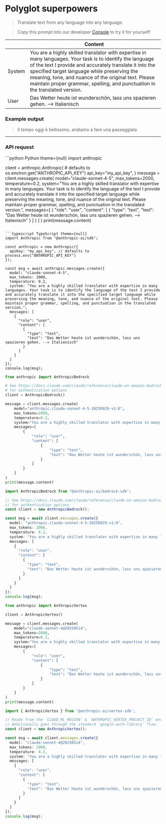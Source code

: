 # Polyglot superpowers

> Translate text from any language into any language.

> Copy this prompt into our developer [Console](https://console.anthropic.com/dashboard) to try it for yourself!

|        | Content                                                                                                                                                                                                                                                                                                                                                    |
| ------ | ---------------------------------------------------------------------------------------------------------------------------------------------------------------------------------------------------------------------------------------------------------------------------------------------------------------------------------------------------------- |
| System | You are a highly skilled translator with expertise in many languages. Your task is to identify the language of the text I provide and accurately translate it into the specified target language while preserving the meaning, tone, and nuance of the original text. Please maintain proper grammar, spelling, and punctuation in the translated version. |
| User   | Das Wetter heute ist wunderschön, lass uns spazieren gehen. --> Italienisch                                                                                                                                                                                                                                                                                |

### Example output

> Il tempo oggi è bellissimo, andiamo a fare una passeggiata

***

### API request

<CodeGroup>
  ```python Python theme={null}
  import anthropic

  client = anthropic.Anthropic(
      # defaults to os.environ.get("ANTHROPIC_API_KEY")
      api_key="my_api_key",
  )
  message = client.messages.create(
      model="claude-sonnet-4-5",
      max_tokens=2000,
      temperature=0.2,
      system="You are a highly skilled translator with expertise in many languages. Your task is to identify the language of the text I provide and accurately translate it into the specified target language while preserving the meaning, tone, and nuance of the original text. Please maintain proper grammar, spelling, and punctuation in the translated version.",
      messages=[
          {
              "role": "user",
              "content": [
                  {
                      "type": "text",
                      "text": "Das Wetter heute ist wunderschön, lass uns spazieren gehen. --> Italienisch"
                  }
              ]
          }
      ]
  )
  print(message.content)

  ```

  ```typescript TypeScript theme={null}
  import Anthropic from "@anthropic-ai/sdk";

  const anthropic = new Anthropic({
    apiKey: "my_api_key", // defaults to process.env["ANTHROPIC_API_KEY"]
  });

  const msg = await anthropic.messages.create({
    model: "claude-sonnet-4-5",
    max_tokens: 2000,
    temperature: 0.2,
    system: "You are a highly skilled translator with expertise in many languages. Your task is to identify the language of the text I provide and accurately translate it into the specified target language while preserving the meaning, tone, and nuance of the original text. Please maintain proper grammar, spelling, and punctuation in the translated version.",
    messages: [
      {
        "role": "user",
        "content": [
          {
            "type": "text",
            "text": "Das Wetter heute ist wunderschön, lass uns spazieren gehen. --> Italienisch"
          }
        ]
      }
    ]
  });
  console.log(msg);

  ```

  ```python AWS Bedrock Python theme={null}
  from anthropic import AnthropicBedrock

  # See https://docs.claude.com/claude/reference/claude-on-amazon-bedrock
  # for authentication options
  client = AnthropicBedrock()

  message = client.messages.create(
      model="anthropic.claude-sonnet-4-5-20250929-v1:0",
      max_tokens=2000,
      temperature=0.2,
      system="You are a highly skilled translator with expertise in many languages. Your task is to identify the language of the text I provide and accurately translate it into the specified target language while preserving the meaning, tone, and nuance of the original text. Please maintain proper grammar, spelling, and punctuation in the translated version.",
      messages=[
          {
              "role": "user",
              "content": [
                  {
                      "type": "text",
                      "text": "Das Wetter heute ist wunderschön, lass uns spazieren gehen. --> Italienisch"
                  }
              ]
          }
      ]
  )
  print(message.content)

  ```

  ```typescript AWS Bedrock TypeScript theme={null}
  import AnthropicBedrock from "@anthropic-ai/bedrock-sdk";

  // See https://docs.claude.com/claude/reference/claude-on-amazon-bedrock
  // for authentication options
  const client = new AnthropicBedrock();

  const msg = await client.messages.create({
    model: "anthropic.claude-sonnet-4-5-20250929-v1:0",
    max_tokens: 2000,
    temperature: 0.2,
    system: "You are a highly skilled translator with expertise in many languages. Your task is to identify the language of the text I provide and accurately translate it into the specified target language while preserving the meaning, tone, and nuance of the original text. Please maintain proper grammar, spelling, and punctuation in the translated version.",
    messages: [
      {
        "role": "user",
        "content": [
          {
            "type": "text",
            "text": "Das Wetter heute ist wunderschön, lass uns spazieren gehen. --> Italienisch"
          }
        ]
      }
    ]
  });
  console.log(msg);

  ```

  ```python Vertex AI Python theme={null}
  from anthropic import AnthropicVertex

  client = AnthropicVertex()

  message = client.messages.create(
      model="claude-sonnet-4@20250514",
      max_tokens=2000,
      temperature=0.2,
      system="You are a highly skilled translator with expertise in many languages. Your task is to identify the language of the text I provide and accurately translate it into the specified target language while preserving the meaning, tone, and nuance of the original text. Please maintain proper grammar, spelling, and punctuation in the translated version.",
      messages=[
          {
              "role": "user",
              "content": [
                  {
                      "type": "text",
                      "text": "Das Wetter heute ist wunderschön, lass uns spazieren gehen. --> Italienisch"
                  }
              ]
          }
      ]
  )
  print(message.content)

  ```

  ```typescript Vertex AI theme={null}
  import { AnthropicVertex } from '@anthropic-ai/vertex-sdk';

  // Reads from the `CLOUD_ML_REGION` & `ANTHROPIC_VERTEX_PROJECT_ID` environment variables.
  // Additionally goes through the standard `google-auth-library` flow.
  const client = new AnthropicVertex();

  const msg = await client.messages.create({
    model: "claude-sonnet-4@20250514",
    max_tokens: 2000,
    temperature: 0.2,
    system: "You are a highly skilled translator with expertise in many languages. Your task is to identify the language of the text I provide and accurately translate it into the specified target language while preserving the meaning, tone, and nuance of the original text. Please maintain proper grammar, spelling, and punctuation in the translated version.",
    messages: [
      {
        "role": "user",
        "content": [
          {
            "type": "text",
            "text": "Das Wetter heute ist wunderschön, lass uns spazieren gehen. --> Italienisch"
          }
        ]
      }
    ]
  });
  console.log(msg);

  ```
</CodeGroup>
